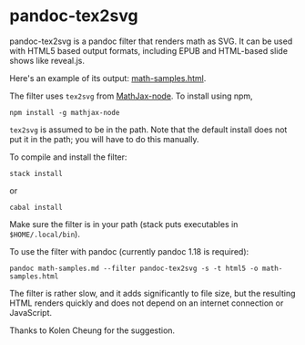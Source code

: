 pandoc-tex2svg
==============

pandoc-tex2svg is a pandoc filter that renders math as SVG.
It can be used with HTML5 based output formats, including
EPUB and HTML-based slide shows like reveal.js.

Here's an example of its output:
[math-samples.html](math-samples.html).

The filter uses `tex2svg` from
[MathJax-node](https://github.com/mathjax/MathJax-node).
To install using npm,

    npm install -g mathjax-node

`tex2svg` is assumed to be in the path.  Note that the default
install does not put it in the path; you will have to do this
manually.

To compile and install the filter:

    stack install

or

    cabal install

Make sure the filter is in your path (stack puts executables in
`$HOME/.local/bin`).

To use the filter with pandoc (currently pandoc 1.18 is required):

    pandoc math-samples.md --filter pandoc-tex2svg -s -t html5 -o math-samples.html

The filter is rather slow, and it adds significantly to file
size, but the resulting HTML renders quickly and does not depend
on an internet connection or JavaScript.

Thanks to Kolen Cheung for the suggestion.

